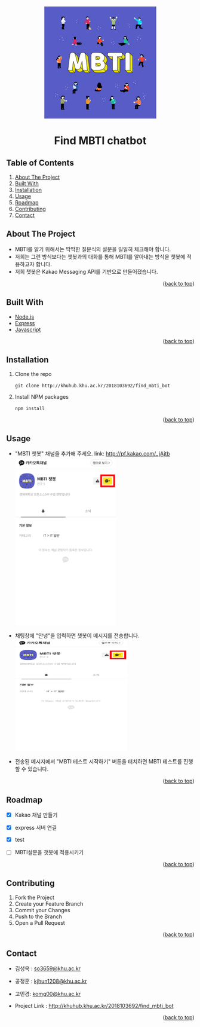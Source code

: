 
<!-- PROJECT LOGO -->
<br />
<div align="center">

  <img width="300" height="300" src="mbti.jpg">
  <h1 align="center">Find MBTI chatbot</h1>

</div>



## Table of Contents

1. [About The Project](#about-the-project)
2. [Built With](#built-with)
3. [Installation](#installation)
4. [Usage](#usage)
5. [Roadmap](#roadmap)
6. [Contributing](#contributing)
7. [Contact](#contact)




<!-- ABOUT THE PROJECT -->
## About The Project

* MBTI를 알기 위해서는 딱딱한 질문식의 설문을 일일히 체크해야 합니다.
* 저희는 그런 방식보다는 챗봇과의 대화를 통해 MBTI를 알아내는 방식을 챗봇에 적용하고자 합니다.
* 저희 챗봇은 Kakao Messaging API를 기반으로 만들어졌습니다.


<p align="right">(<a href="#top">back to top</a>)</p>



## Built With

* [Node.js](https://nodejs.org/ko/)
* [Express](https://expressjs.com/ko/)
* [Javascript](https://developer.mozilla.org/ko/docs/Web/JavaScript)

<p align="right">(<a href="#top">back to top</a>)</p>



## Installation

1. Clone the repo
   ```
   git clone http://khuhub.khu.ac.kr/2018103692/find_mbti_bot
   ```
2. Install NPM packages
   ```
   npm install
   ```

<p align="right">(<a href="#top">back to top</a>)</p>



<!-- USAGE EXAMPLES -->
## Usage

* "MBTI 챗봇" 채널을 추가해 주세요.
 link: <http://pf.kakao.com/_jAjtb>
<img src="channel.jpg" width="270px" height="450px"></img><br/>

* 채팅창에 "안녕"을 입력하면 챗봇이 메시지를 전송합니다.
<img src="channel.jpg" width="300px" height="300px"></img><br/>

* 전송된 메시지에서 "MBTI 테스트 시작하기" 버튼을 터치하면 MBTI 테스트를 진행할 수 있습니다.

<p align="right">(<a href="#top">back to top</a>)</p>



<!-- ROADMAP -->
## Roadmap

- [x] Kakao 채널 만들기
- [x] express 서버 연결
- [x] test
- [ ] MBTI설문을 챗봇에 적용시키기


<p align="right">(<a href="#top">back to top</a>)</p>



<!-- CONTRIBUTING -->
## Contributing

1. Fork the Project
2. Create your Feature Branch
3. Commit your Changes
4. Push to the Branch 
5. Open a Pull Request

<p align="right">(<a href="#top">back to top</a>)</p>



<!-- CONTACT -->
## Contact

* 김성욱 : so3659@khu.ac.kr
* 공정훈 : kjhun1208@khu.ac.kr
* 고민경: komg00@khu.ac.kr 

* Project Link : http://khuhub.khu.ac.kr/2018103692/find_mbti_bot

<p align="right">(<a href="#top">back to top</a>)</p>